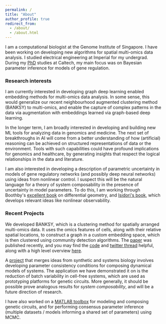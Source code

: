 ```yaml
---
permalink: /
title: "About"
author_profile: true
redirect_from: 
  - /about/
  - /about.html
---
```


I am a computational biologist at the Genome Institute of Singapore. I have been working on developing new algorithms for spatial multi-omics data analysis. I studied electrical engineering at Imperial for my undergrad.  During my [PhD](https://thesis.library.caltech.edu/11161/) studies at Caltech, my main focus was on Bayesian parameter inference for models of gene regulation.

### Research interests 
I am currently interested in developing graph deep learning enabled embedding methods for multi-omics data analysis. In some sense, this would generalize our recent neighbourhood augmented clustering method (BANKSY) to multi-omics, and enable the capture of complex patterns in the data via augmentation with embeddings learned via graph-based deep learning. 

In the longer term, I am broadly interested in developing and building new ML tools for analyzing data in genomics and medicine. The next set of breakthroughs in AI will come from a better understanding of how (artificial) reasoning can be achieved on structured representations of data or the environment. Tools with such capabilities could have profound implications for genomics and healthcare, by generating insights that respect the logical relationships in the data and literature. 

I am also interested in developing a description of parametric uncertainty in models of gene regulatory networks (and possibly deep neural networks) using ideas from nonlinear control. I suspect this will be the natural language for a theory of system composability in the presence of uncertainty in model parameters. To do this, I am working through Boothby's [excellent book](https://shop.elsevier.com/books/an-introduction-to-differentiable-manifolds-and-riemannian-geometry-revised/boothby/978-0-08-057475-2) on differential geometry, and [Isidori's book](https://link.springer.com/book/10.1007/978-1-84628-615-5), which develops relevant ideas like nonlinear observability.

### Recent Projects
We developed BANKSY, which is a clustering method for spatially arranged multi-omics data. It uses the omics features of cells, along with their relative spatial locations, to construct a graph in a custom embedding space, which is then clustered using community detection algorithms. The [paper](https://www.nature.com/articles/s41588-024-01664-3) was published recently, and you may find the [code](https://prabhakarlab.github.io/Banksy/) and [twitter thread](https://x.com/shyam_lab/status/1762648072360792479?s=20) helpful, along with a high level overview [here](/files/banksy-news.pdf). 

A [project](/files/Calibration_2024.pdf) that merges ideas from synthetic and systems biology involves developing parameter consistency conditions for composing dynamical models of systems. The application we have demonstrated it on is the reduction of batch variability in cell-free systems, which are used as prototyping platforms for genetic circuits. More generally, it should be possible prove analogous results for *system composability*, and will be a future direction of research. 

I have also worked on a [MATLAB toolbox](https://academic.oup.com/synbio/article/6/1/ysab007/6129121) for modeling and composing genetic circuits, and for performing consensus  parameter inference (multiple datasets / models informing a shared set of parameters) using MCMC. 


